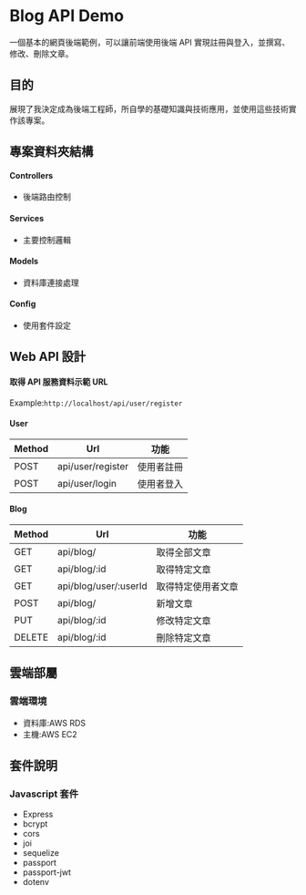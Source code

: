 # Blog API Demo

一個基本的網頁後端範例，可以讓前端使用後端 API 實現註冊與登入，並撰寫、修改、刪除文章。

## 目的

展現了我決定成為後端工程師，所自學的基礎知識與技術應用，並使用這些技術實作該專案。

## 專案資料夾結構

#### Controllers

- 後端路由控制

#### Services

- 主要控制邏輯

#### Models

- 資料庫連接處理

#### Config

- 使用套件設定

## Web API 設計

#### 取得 API 服務資料示範 URL

Example:`http://localhost/api/user/register`

#### User

| Method | Url               | 功能       |
| ------ | ----------------- | ---------- |
| POST   | api/user/register | 使用者註冊 |
| POST   | api/user/login    | 使用者登入 |

#### Blog

| Method | Url                   | 功能               |
| ------ | --------------------- | ------------------ |
| GET    | api/blog/             | 取得全部文章       |
| GET    | api/blog/:id          | 取得特定文章       |
| GET    | api/blog/user/:userId | 取得特定使用者文章 |
| POST   | api/blog/             | 新增文章           |
| PUT    | api/blog/:id          | 修改特定文章       |
| DELETE | api/blog/:id          | 刪除特定文章       |

## 雲端部屬

### 雲端環境

- 資料庫:AWS RDS
- 主機:AWS EC2

## 套件說明

### Javascript 套件

- Express
- bcrypt
- cors
- joi
- sequelize
- passport
- passport-jwt
- dotenv
